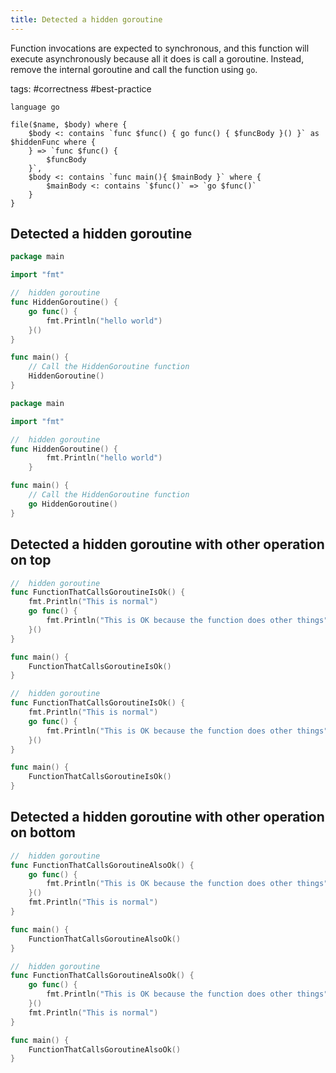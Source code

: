 ```yaml
---
title: Detected a hidden goroutine
---
```


Function invocations are expected to synchronous, and this function will execute asynchronously because all it does is call a goroutine. Instead, remove the internal goroutine and call the function using `go`.

tags: #correctness #best-practice

```grit
language go

file($name, $body) where {
    $body <: contains `func $func() { go func() { $funcBody }() }` as $hiddenFunc where {
    } => `func $func() { 
        $funcBody 
    }`,
    $body <: contains `func main(){ $mainBody }` where {
        $mainBody <: contains `$func()` => `go $func()`
    }
}
```

## Detected a hidden goroutine

```go
package main

import "fmt"

//  hidden goroutine
func HiddenGoroutine() {
    go func() {
        fmt.Println("hello world")
    }()
}

func main() {
	// Call the HiddenGoroutine function
	HiddenGoroutine()
}
```

```go
package main

import "fmt"

//  hidden goroutine
func HiddenGoroutine() { 
        fmt.Println("hello world") 
    }

func main() {
	// Call the HiddenGoroutine function
	go HiddenGoroutine()
}
```

## Detected a hidden goroutine with other operation on top

```go
//  hidden goroutine
func FunctionThatCallsGoroutineIsOk() {
    fmt.Println("This is normal")
    go func() {
        fmt.Println("This is OK because the function does other things")
    }()
}

func main() {
	FunctionThatCallsGoroutineIsOk()
}
```

```go
//  hidden goroutine
func FunctionThatCallsGoroutineIsOk() {
    fmt.Println("This is normal")
    go func() {
        fmt.Println("This is OK because the function does other things")
    }()
}

func main() {
	FunctionThatCallsGoroutineIsOk()
}
```

## Detected a hidden goroutine with other operation on bottom
```go
//  hidden goroutine
func FunctionThatCallsGoroutineAlsoOk() {
    go func() {
        fmt.Println("This is OK because the function does other things")
    }()
    fmt.Println("This is normal")
}

func main() {
    FunctionThatCallsGoroutineAlsoOk()
}
```

```go
//  hidden goroutine
func FunctionThatCallsGoroutineAlsoOk() {
    go func() {
        fmt.Println("This is OK because the function does other things")
    }()
    fmt.Println("This is normal")
}

func main() {
    FunctionThatCallsGoroutineAlsoOk()
}
```